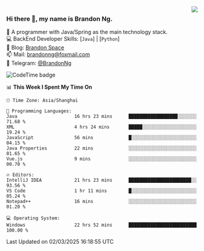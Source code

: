<img  align="right" src="https://github-readme-stats-brandon0824.vercel.app/api/top-langs/?username=brandon0824&layout=compact">

### Hi there 👋, my name is Brandon Ng.

🌱 A programmer with Java/Spring as the main technology stack.  
💻 BackEnd Developer Skills: [`Java`] | [`Python`]  
📝 Blog: [Brandon Space](https://blog.brandonng.cc)  
📫 Mail: brandonng@foxmail.com  
📰 Telegram: [@BrandonNg](https://t.me/BrandonNg24)  

![CodeTime badge](https://img.shields.io/endpoint?style=flat-square&url=https%3A%2F%2Fapi.codetime.dev%2Fshield%3Fid%3D128%26project%3D%26in%3D604800000)

<!--START_SECTION:waka-->
📊 **This Week I Spent My Time On** 

```text
🕑︎ Time Zone: Asia/Shanghai

💬 Programming Languages: 
Java                     16 hrs 23 mins      ██████████████████░░░░░░░   71.68 % 
XML                      4 hrs 24 mins       █████░░░░░░░░░░░░░░░░░░░░   19.24 % 
JavaScript               56 mins             █░░░░░░░░░░░░░░░░░░░░░░░░   04.15 % 
Java Properties          22 mins             ░░░░░░░░░░░░░░░░░░░░░░░░░   01.65 % 
Vue.js                   9 mins              ░░░░░░░░░░░░░░░░░░░░░░░░░   00.70 % 

🔥 Editors: 
IntelliJ IDEA            21 hrs 23 mins      ███████████████████████░░   93.56 % 
VS Code                  1 hr 11 mins        █░░░░░░░░░░░░░░░░░░░░░░░░   05.24 % 
Notepad++                16 mins             ░░░░░░░░░░░░░░░░░░░░░░░░░   01.20 % 

💻 Operating System: 
Windows                  22 hrs 52 mins      █████████████████████████   100.00 % 
```


 Last Updated on 02/03/2025 16:18:55 UTC
<!--END_SECTION:waka-->
